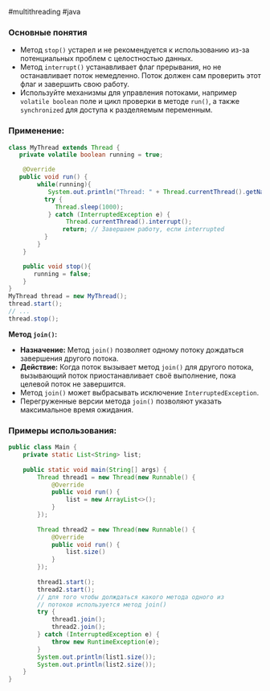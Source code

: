 #multithreading #java 
### Основные понятия

- Метод `stop()` устарел и не рекомендуется к использованию из-за потенциальных проблем с целостностью данных.
- Метод `interrupt()` устанавливает флаг прерывания, но не останавливает поток немедленно. Поток должен сам проверить этот флаг и завершить свою работу.
- Используйте механизмы для управления потоками, например `volatile boolean` поле и цикл проверки в методе `run()`, а также `synchronized` для доступа к разделяемым переменным.
### Применение:

```java
class MyThread extends Thread {
   private volatile boolean running = true;

    @Override
   public void run() {
        while(running){
           System.out.println("Thread: " + Thread.currentThread().getName());
          try {
             Thread.sleep(1000);
           } catch (InterruptedException e) {
                Thread.currentThread().interrupt();
               return; // Завершаем работу, если interrupted
          }
        }
    }

    public void stop(){
       running = false;
    }
}
MyThread thread = new MyThread();
thread.start();
// ...
thread.stop();
```

**Метод `join()`:**

- **Назначение:** Метод `join()` позволяет одному потоку дождаться завершения другого потока.
- **Действие:** Когда поток вызывает метод `join()` для другого потока, вызывающий поток приостанавливает своё выполнение, пока целевой поток не завершится.
- Метод `join()` может выбрасывать исключение `InterruptedException`.
- Перегруженные версии метода `join()` позволяют указать максимальное время ожидания.
### Примеры использования:

```java
public class Main {  
    private static List<String> list;  
  
    public static void main(String[] args) {  
        Thread thread1 = new Thread(new Runnable() {  
            @Override  
            public void run() {  
                list = new ArrayList<>();    
            }  
        });  
  
        Thread thread2 = new Thread(new Runnable() {  
            @Override  
            public void run() {    
	            list.size()
            }  
        });   
  
        thread1.start();  
        thread2.start();  
        // для того чтобы долждаться какого метода одного из 
        // потоков используется метод join()
		try {  
            thread1.join();  
            thread2.join();   
        } catch (InterruptedException e) {  
            throw new RuntimeException(e);  
        }  
        System.out.println(list1.size());  
        System.out.println(list2.size());  
    }  
}
```
